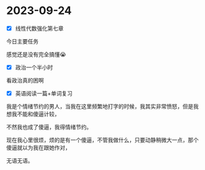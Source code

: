 # 2023-09-24

* [X] 线性代数强化第七章

今日主要任务

感觉还是没有完全搞懂😭

* [X] 政治一个半小时

看政治真的困啊

* [X] 英语阅读一篇+单词复习

我是个情绪节约的男人，当我在这里频繁地打字的时候，我其实非常愤怒，但是我想我不能和傻逼计较，

不然我也成了傻逼，我得情绪节约。

现在我心里很烦，烦的是有一个傻逼，不管我做什么，只要动静稍微大一点，那个傻逼就以为我在跟她作对，

无语无语。

